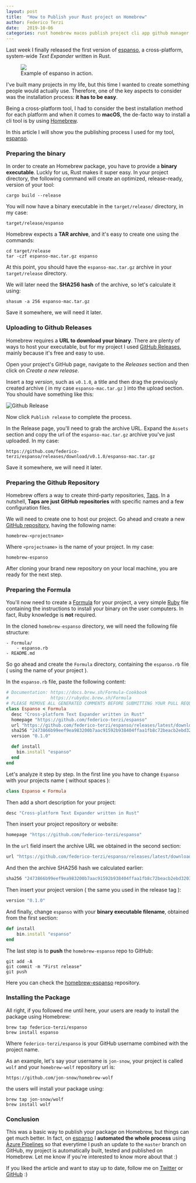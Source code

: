 ```yaml
---
layout: post
title:  "How to Publish your Rust project on Homebrew"
author: Federico Terzi
date:   2019-10-06
categories: rust homebrew macos publish project cli app github manager
---
```


Last week I finally released the first version of [espanso](https://espanso.org), a cross-platform, system-wide *Text Expander* written in Rust.

<figure>
  <img src="/assets/images/espanso.gif" />
  <figcaption>Example of espanso in action.</figcaption>
</figure>

I've built many projects in my life, but this time I wanted to create something people would actually use. Therefore, one of the key aspects to consider was the installation process: **it has to be easy**.

Being a cross-platform tool, I had to consider the best installation method for each platform and when it comes to **macOS**, the de-facto way to install a cli tool is by using [Homebrew](https://brew.sh/).

In this article I will show you the publishing process I used for my tool,  [espanso](https://espanso.org).

### Preparing the binary
In order to create an Homebrew package, you have to provide a **binary executable**. Luckly for us, Rust makes it super easy.  In your project directory, the following command will create an optimized, release-ready, version of your tool:

```
cargo build --release
```
You will now have a binary executable in the `target/release/` directory, in my case:

```
target/release/espanso
``` 

Homebrew expects a **TAR archive**, and it's easy to create one using the commands:

```
cd target/release
tar -czf espanso-mac.tar.gz espanso
```

At this point, you should have the `espanso-mac.tar.gz` archive in your `target/release` directory.

We will later need the **SHA256 hash** of the archive, so let's calculate it using:

```
shasum -a 256 espanso-mac.tar.gz
```

Save it somewhere, we will need it later.

### Uploading to Github Releases

Homebrew requires a **URL to download your binary**. There are plenty of ways to host your executable, but for my project I used [GitHub Releases](https://help.github.com/en/articles/creating-releases), mainly because it's free and easy to use.

Open your project's GitHub page, navigate to the *Releases* section and then click on *Create a new release*.

Insert a *tag version*, such as `v0.1.0`, a title and then drag the previously created archive ( in my case `espanso-mac.tar.gz` ) into the upload section. You should have something like this:

![Github Release](/assets/images/githubrelease.png)

Now click `Publish release`   to complete the process.

In the Release page, you'll need to grab the archive URL. Expand the `Assets` section and copy the url of the `espanso-mac.tar.gz` archive you've just uploaded. In my case:

```
https://github.com/federico-terzi/espanso/releases/download/v0.1.0/espanso-mac.tar.gz
```

Save it somewhere, we will need it later.

### Preparing the Github Repository

Homebrew offers a way to create third-party repositories, [Taps](https://docs.brew.sh/Taps).  In a nutshell, **Taps are just GitHub repositories** with specific names and a few configuration files. 

We will need to create one to host our project. Go ahead and create a new [GitHub repository](https://github.com/new), having the following name:
```
homebrew-<projectname>
```
Where `<projectname>` is the name of your project. In my case:

```
homebrew-espanso
```

After cloning your brand new repository on your local machine, you are ready for the next step.

### Preparing the Formula

You'll now need to create a  [Formula](https://docs.brew.sh/Formula-Cookbook) for your project, a very simple [Ruby](https://www.ruby-lang.org/en/) file containing the instructions to install your binary on the user computers. In fact, Ruby knowledge is **not** required.

In the cloned `homebrew-espanso` directory, we will need the following file structure:

```
- Formula/
	- espanso.rb
- README.md
```

So go ahead and create the `Formula` directory, containing the `espanso.rb` file ( using the name of your project ).

In the `espanso.rb` file, paste the following content:

```ruby
# Documentation: https://docs.brew.sh/Formula-Cookbook
#                https://rubydoc.brew.sh/Formula
# PLEASE REMOVE ALL GENERATED COMMENTS BEFORE SUBMITTING YOUR PULL REQUEST!
class Espanso < Formula
  desc "Cross-platform Text Expander written in Rust"
  homepage "https://github.com/federico-terzi/espanso"
  url "https://github.com/federico-terzi/espanso/releases/latest/download/espanso-mac.tar.gz"
  sha256 "2473866b99eef9ea983200b7aac91592b938404ffaa1fb8c72beacb2ebd3203a"
  version "0.1.0"

  def install
    bin.install "espanso"
  end
end
```

Let's analyze it step by step. In the first line you have to change `Espanso` with your projects name ( without spaces ):

```ruby
class Espanso < Formula
```

Then add a short description for your project:
```ruby
desc "Cross-platform Text Expander written in Rust"
```

Then insert your project repository or website:
```ruby
homepage "https://github.com/federico-terzi/espanso"
```

In the `url` field insert the archive URL we obtained in the second section:
```ruby
url "https://github.com/federico-terzi/espanso/releases/latest/download/espanso-mac.tar.gz"
```

And then the archive SHA256 hash we calculated earlier:
```ruby
sha256 "2473866b99eef9ea983200b7aac91592b938404ffaa1fb8c72beacb2ebd3203a"
```

Then insert your project version ( the same you used in the release tag ):
```ruby
version "0.1.0"
```

And finally, change `espanso` with your **binary executable filename**, obtained from the first section:
```ruby
def install
    bin.install "espanso"
end
```


The last step is to **push** the `homebrew-espanso` repo to GitHub:

```
git add -A
git commit -m "First release"
git push
```

Here you can check the [homebrew-espanso](https://github.com/federico-terzi/homebrew-espanso) repository.

### Installing the Package

All right, if you followed me until here, your users are ready to install the package using Homebrew:

```
brew tap federico-terzi/espanso
brew install espanso
```

Where `federico-terzi/espanso` is your GitHub username combined with the project name. 

As an example, let's say your username is `jon-snow`, your project is called `wolf` and your `homebrew-wolf` repository url is:

```
https://github.com/jon-snow/homebrew-wolf
```

the users will install your package using:

```
brew tap jon-snow/wolf
brew install wolf
```

### Conclusion
This was a basic way to publish your package on Homebrew, but things can get much better. In fact, on [espanso](https://espanso.org) I **automated the whole process** using [Azure Pipelines](https://azure.microsoft.com/en-us/services/devops/pipelines/) so that everytime I push an update to the `master` branch on GitHub, my project is automatically built, tested and published on Homebrew. Let me know if you're interested to know more about that :)

If you liked the article and want to stay up to date, follow me on [Twitter](https://twitter.com/terzi_federico) or [GitHub](https://github.com/federico-terzi) :)


